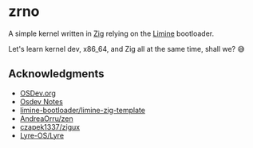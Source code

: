 # zrno

A simple kernel written in [Zig](https://ziglang.org/) relying on the [Limine](https://limine-bootloader.org/) bootloader. 

Let's learn kernel dev, x86_64, and Zig all at the same time, shall we? 😅

## Acknowledgments

- [OSDev.org](https://wiki.osdev.org/)
- [Osdev Notes](https://dreamos82.github.io/Osdev-Notes/)
- [limine-bootloader/limine-zig-template](https://github.com/limine-bootloader/limine-zig-template)
- [AndreaOrru/zen](https://github.com/AndreaOrru/zen)
- [czapek1337/zigux](https://github.com/czapek1337/zigux)
- [Lyre-OS/Lyre](https://github.com/Lyre-OS/Lyre)
